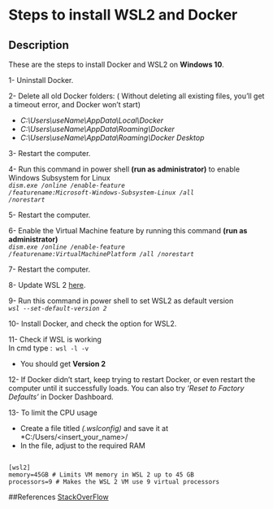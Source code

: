 # Steps to install WSL2 and Docker

## Description
These are the steps to install Docker and WSL2 on **Windows 10**.  

1-	Uninstall Docker.

2-	Delete all old Docker folders: ( Without deleting all existing files, you’ll get a timeout error, and Docker won’t start)   
- *C:\Users\useName\AppData\Local\Docker*   
- *C:\Users\useName\AppData\Roaming\Docker*   
- *C:\Users\useName\AppData\Roaming\Docker Desktop*

3-	Restart the computer.

4-	Run this command in power shell **(run as administrator)** to enable Windows Subsystem for Linux  
<code>*dism.exe /online /enable-feature /featurename:Microsoft-Windows-Subsystem-Linux /all /norestart*</code>

5-	Restart the computer.

6-	Enable the Virtual Machine feature by running this command **(run as administrator)**  
<code>*dism.exe /online /enable-feature /featurename:VirtualMachinePlatform /all /norestart*</code>

7-	Restart the computer.

8-	Update WSL 2 [here](https://docs.microsoft.com/en-us/windows/wsl/install-manual#step-4---download-the-linux-kernel-update-package).

9-	Run this command in power shell to set WSL2 as default version   
<code>*wsl --set-default-version 2*</code>

10-	Install Docker, and check the option for WSL2.

11-	Check if WSL is working  
In cmd type :<code> wsl -l -v</code>
- You should get **Version 2**

12-	If Docker didn’t start, keep trying to restart Docker, or even restart the computer until it successfully loads. You can also try *‘Reset to Factory Defaults’* in Docker Dashboard. 

13-	 To limit the CPU usage

- Create a file titled *(.wslconfig)* and save it at *C:/Users/<insert_your_name>/
- In the file, adjust to the required RAM  
<code>
[wsl2]   
memory=45GB # Limits VM memory in WSL 2 up to 45 GB    
processors=9 # Makes the WSL 2 VM use 9 virtual processors
</code>

##References
[StackOverFlow](https://stackoverflow.com/questions/68706512/how-to-create-a-wslconfig-file)  


